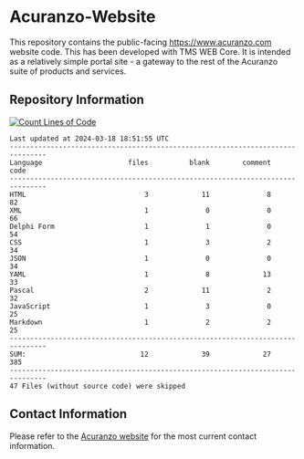 # Acuranzo-Website
This repository contains the public-facing https://www.acuranzo.com website code. This has been developed with TMS WEB Core. It is intended as a relatively simple portal site - a gateway to the rest of the Acuranzo suite of products and services. 

## Repository Information
[![Count Lines of Code](https://github.com/lanboss-ltd/Acuranzo-Website/actions/workflows/main.yml/badge.svg)](https://github.com/lanboss-ltd/Acuranzo-Website/actions/workflows/main.yml)
<!--CLOC-START -->
```
Last updated at 2024-03-18 18:51:55 UTC
-------------------------------------------------------------------------------
Language                     files          blank        comment           code
-------------------------------------------------------------------------------
HTML                             3             11              8             82
XML                              1              0              0             66
Delphi Form                      1              1              0             54
CSS                              1              3              2             34
JSON                             1              0              0             34
YAML                             1              8             13             33
Pascal                           2             11              2             32
JavaScript                       1              3              0             25
Markdown                         1              2              2             25
-------------------------------------------------------------------------------
SUM:                            12             39             27            385
-------------------------------------------------------------------------------
47 Files (without source code) were skipped
```
<!--CLOC-END-->

## Contact Information
Please refer to the [Acuranzo website](https://www.acuranzo.com) for the most current contact information.
